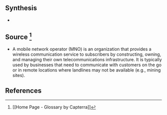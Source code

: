 ## Synthesis
- 
## Source [^1]
- A mobile network operator (MNO) is an organization that provides a wireless communication service to subscribers by constructing, owning, and managing their own telecommunications infrastructure. It is typically used by businesses that need to communicate with customers on the go or in remote locations where landlines may not be available (e.g., mining sites).
## References

[^1]: [[Home Page - Glossary by Capterra]]